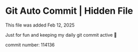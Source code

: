 # Git Auto Commit | Hidden File

This file was added Feb 12, 2025

Just for fun and keeping my daily git commit active 🤪

commit number: 114136
